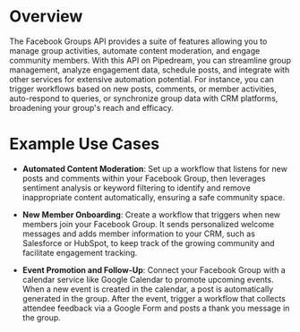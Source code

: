 # Overview

The Facebook Groups API provides a suite of features allowing you to manage group activities, automate content moderation, and engage community members. With this API on Pipedream, you can streamline group management, analyze engagement data, schedule posts, and integrate with other services for extensive automation potential. For instance, you can trigger workflows based on new posts, comments, or member activities, auto-respond to queries, or synchronize group data with CRM platforms, broadening your group's reach and efficacy.

# Example Use Cases

- **Automated Content Moderation**: Set up a workflow that listens for new posts and comments within your Facebook Group, then leverages sentiment analysis or keyword filtering to identify and remove inappropriate content automatically, ensuring a safe community space.

- **New Member Onboarding**: Create a workflow that triggers when new members join your Facebook Group. It sends personalized welcome messages and adds member information to your CRM, such as Salesforce or HubSpot, to keep track of the growing community and facilitate engagement tracking.

- **Event Promotion and Follow-Up**: Connect your Facebook Group with a calendar service like Google Calendar to promote upcoming events. When a new event is created in the calendar, a post is automatically generated in the group. After the event, trigger a workflow that collects attendee feedback via a Google Form and posts a thank you message in the group.
